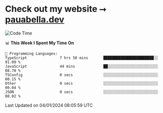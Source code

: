 # Check out my website ⭢ [pauabella.dev](https://pauabella.dev)

<!--START_SECTION:waka-->
![Code Time](http://img.shields.io/badge/Code%20Time-2%2C825%20hrs%2027%20mins-blue)

📊 **This Week I Spent My Time On** 

```text
💬 Programming Languages: 
TypeScript               7 hrs 50 mins       ███████████████████████░░   91.09 % 
JavaScript               44 mins             ██░░░░░░░░░░░░░░░░░░░░░░░   08.70 % 
TSConfig                 0 secs              ░░░░░░░░░░░░░░░░░░░░░░░░░   00.15 % 
Other                    0 secs              ░░░░░░░░░░░░░░░░░░░░░░░░░   00.04 % 
JSON                     0 secs              ░░░░░░░░░░░░░░░░░░░░░░░░░   00.02 % 
```


 Last Updated on 04/01/2024 08:05:59 UTC
<!--END_SECTION:waka-->
